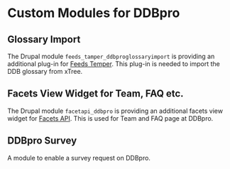 # Custom Modules for DDBpro

## Glossary Import
The Drupal module ``feeds_tamper_ddbproglossaryimport`` is providing an additional plug-in for [Feeds Temper](https://www.drupal.org/project/feeds_tamper). This plug-in is needed to import the DDB glossary from xTree.

## Facets View Widget for Team, FAQ etc.
The Drupal module ``facetapi_ddbpro`` is providing an additional facets view widget for [Facets API](https://www.drupal.org/project/facetapi). This is used for Team and FAQ page at DDBpro.

## DDBpro Survey 
A module to enable a survey request on DDBpro.